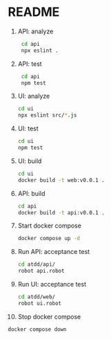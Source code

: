 # README

1. API: analyze

   ```sh
    cd api
    npx eslint .
   ```

2. API: test

   ```sh
    cd api
    npm test
   ```

3. UI: analyze

   ```sh
   cd ui
   npx eslint src/*.js
   ```

4. UI: test

   ```sh
   cd ui
   npm test
   ```

5. UI: build

   ```sh
   cd ui
   docker build -t web:v0.0.1 .
   ```

6. API: build

   ```sh
   cd api
   docker build -t api:v0.0.1 .
   ```

7. Start docker compose

   ```sh
   docker compose up -d
   ```

8. Run API: acceptance test

   ```sh
   cd atdd/api/
   robot api.robot
   ```

9. Run UI: acceptance test

   ```sh
   cd atdd/web/
   robot ui.robot
   ```

10. Stop docker compose

```sh
docker compose down
```

